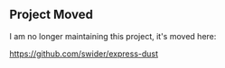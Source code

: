 Project Moved
-------------

I am no longer maintaining this project, it's moved here:

https://github.com/swider/express-dust
